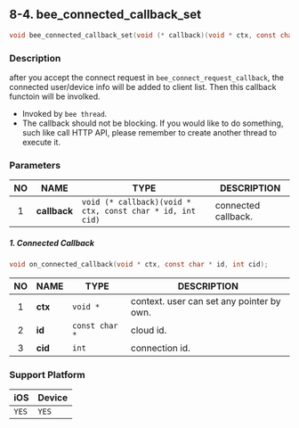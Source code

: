 ## 8-4. bee_connected_callback_set

```c
void bee_connected_callback_set(void (* callback)(void * ctx, const char * id, int cid));
```

### Description

after you accept the connect request in `bee_connect_request_callback`, the connected user/device info will be added to client list. Then this callback functoin will be involked.

* Invoked by `bee thread`.
* The callback should not be blocking. If you would like to do something, such like call HTTP API, please remember to create another thread to execute it.

### Parameters

| NO | NAME | TYPE | DESCRIPTION |
| :---: | --- | --- | --- |
| 1 | **callback** | `void (* callback)(void * ctx, const char * id, int cid)` | connected callback. |

##### 1. Connected Callback

```c
void on_connected_callback(void * ctx, const char * id, int cid);
```
| NO | NAME | TYPE | DESCRIPTION |
| :---: | --- | --- | --- |
| 1 | **ctx** | `void *` | context. user can set any pointer by own. |
| 2 | **id** | `const char *` | cloud id. |
| 3 | **cid** | `int` | connection id. |

### Support Platform

| iOS | Device |
| --- | --- |
| `YES` | `YES` |
